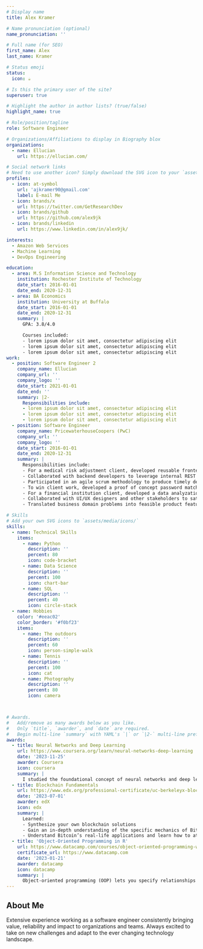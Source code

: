 ```yaml
---
# Display name
title: Alex Kramer

# Name pronunciation (optional)
name_pronunciation: ''

# Full name (for SEO)
first_name: Alex
last_name: Kramer

# Status emoji
status:
  icon: ☕️

# Is this the primary user of the site?
superuser: true

# Highlight the author in author lists? (true/false)
highlight_name: true

# Role/position/tagline
role: Software Engineer

# Organizations/Affiliations to display in Biography blox
organizations:
  - name: Ellucian
    url: https://ellucian.com/

# Social network links
# Need to use another icon? Simply download the SVG icon to your `assets/media/icons/` folder.
profiles:
  - icon: at-symbol
    url: 'ajkramer90@gmail.com'
    label: E-mail Me
  - icon: brands/x
    url: https://twitter.com/GetResearchDev
  - icon: brands/github
    url: https://github.com/alex9jk
  - icon: brands/linkedin
    url: https://www.linkedin.com/in/alex9jk/

interests:
  - Amazon Web Services
  - Machine Learning
  - DevOps Engineering

education:
  - area: M.S Information Science and Technology
    institution: Rochester Institute of Technology
    date_start: 2016-01-01
    date_end: 2020-12-31
  - area: BA Economics
    institution: University at Buffalo
    date_start: 2016-01-01
    date_end: 2020-12-31
    summary: |
      GPA: 3.8/4.0

      Courses included:
      - lorem ipsum dolor sit amet, consectetur adipiscing elit
      - lorem ipsum dolor sit amet, consectetur adipiscing elit
      - lorem ipsum dolor sit amet, consectetur adipiscing elit
work:
  - position: Software Engineer 2
    company_name: Ellucian
    company_url: ''
    company_logo: ''
    date_start: 2021-01-01
    date_end: ''
    summary: |2-
      Responsibilities include:
      - lorem ipsum dolor sit amet, consectetur adipiscing elit
      - lorem ipsum dolor sit amet, consectetur adipiscing elit
      - lorem ipsum dolor sit amet, consectetur adipiscing elit
  - position: Software Engineer
    company_name: PricewaterhouseCoopers (PwC)
    company_url: ''
    company_logo: ''
    date_start: 2016-01-01
    date_end: 2020-12-31
    summary: |
      Responsibilities include:
      - For a medical risk adjustment client, developed reusable frontend components and complex modules with modern React.js utilizing Styled Components within a micro-frontend architecture
      - Collaborated with backend developers to leverage internal REST APIs
      - Participated in an agile scrum methodology to produce timely deliverables
      - To win client work, developed a proof of concept password matcher application with React.js using Styled Components and AppKit, a PwC custom component library
      - For a financial institution client, developed a data analyzation tool to generate statistical reports using Python and SQL
      - Collaborated with UI/UX designers and other stakeholders to satisfy design specifications for accessible user interfaces
      - Translated business domain problems into feasible product features and functionalities 

# Skills
# Add your own SVG icons to `assets/media/icons/`
skills:
  - name: Technical Skills
    items:
      - name: Python
        description: ''
        percent: 80
        icon: code-bracket
      - name: Data Science
        description: ''
        percent: 100
        icon: chart-bar
      - name: SQL
        description: ''
        percent: 40
        icon: circle-stack
  - name: Hobbies
    color: '#eeac02'
    color_border: '#f0bf23'
    items:
      - name: The outdoors
        description: ''
        percent: 60
        icon: person-simple-walk
      - name: Tennis
        description: ''
        percent: 100
        icon: cat
      - name: Photography
        description: ''
        percent: 80
        icon: camera



# Awards.
#   Add/remove as many awards below as you like.
#   Only `title`, `awarder`, and `date` are required.
#   Begin multi-line `summary` with YAML's `|` or `|2-` multi-line prefix and indent 2 spaces below.
awards:
  - title: Neural Networks and Deep Learning
    url: https://www.coursera.org/learn/neural-networks-deep-learning
    date: '2023-11-25'
    awarder: Coursera
    icon: coursera
    summary: |
      I studied the foundational concept of neural networks and deep learning. By the end, I was familiar with the significant technological trends driving the rise of deep learning; build, train, and apply fully connected deep neural networks; implement efficient (vectorized) neural networks; identify key parameters in a neural network’s architecture; and apply deep learning to your own applications.
  - title: Blockchain Fundamentals
    url: https://www.edx.org/professional-certificate/uc-berkeleyx-blockchain-fundamentals
    date: '2023-07-01'
    awarder: edX
    icon: edx
    summary: |
      Learned:
      - Synthesize your own blockchain solutions
      - Gain an in-depth understanding of the specific mechanics of Bitcoin
      - Understand Bitcoin’s real-life applications and learn how to attack and destroy Bitcoin, Ethereum, smart contracts and Dapps, and alternatives to Bitcoin’s Proof-of-Work consensus algorithm
  - title: 'Object-Oriented Programming in R'
    url: https://www.datacamp.com/courses/object-oriented-programming-with-s3-and-r6-in-r
    certificate_url: https://www.datacamp.com
    date: '2023-01-21'
    awarder: datacamp
    icon: datacamp
    summary: |
      Object-oriented programming (OOP) lets you specify relationships between functions and the objects that they can act on, helping you manage complexity in your code. This is an intermediate level course, providing an introduction to OOP, using the S3 and R6 systems. S3 is a great day-to-day R programming tool that simplifies some of the functions that you write. R6 is especially useful for industry-specific analyses, working with web APIs, and building GUIs.
---
```


## About Me

Extensive experience working as a software engineer consistently bringing value, reliability and impact to organizations and teams. Always excited to take on new challenges and adapt to the ever changing technology landscape.
